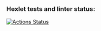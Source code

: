 ### Hexlet tests and linter status:
[![Actions Status](https://github.com/AnnaAndreevnaZemskova/frontend-project-46/actions/workflows/hexlet-check.yml/badge.svg)](https://github.com/AnnaAndreevnaZemskova/frontend-project-46/actions)